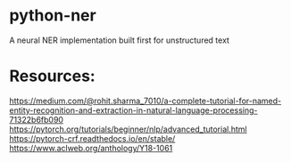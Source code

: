 # python-ner
A neural NER implementation built first for unstructured text

# Resources:
https://medium.com/@rohit.sharma_7010/a-complete-tutorial-for-named-entity-recognition-and-extraction-in-natural-language-processing-71322b6fb090
https://pytorch.org/tutorials/beginner/nlp/advanced_tutorial.html
https://pytorch-crf.readthedocs.io/en/stable/
https://www.aclweb.org/anthology/Y18-1061
